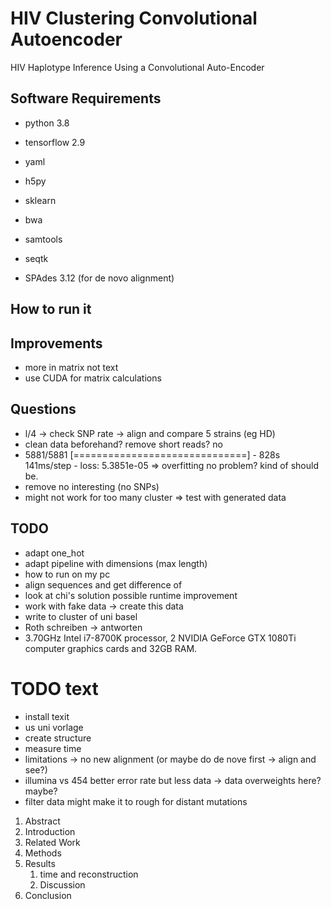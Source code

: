 # HIV Clustering Convolutional Autoencoder

HIV Haplotype Inference Using a Convolutional Auto-Encoder

## Software Requirements

- python 3.8
- tensorflow 2.9
- yaml
- h5py
- sklearn


- bwa
- samtools
- seqtk


- SPAdes 3.12 (for de novo alignment)

## How to run it

## Improvements

- more in matrix not text
- use CUDA for matrix calculations

## Questions

[//]: # (- de novo macht kei sinn mit MEC teste odr?)

- l/4 -> check SNP rate -> align and compare 5 strains (eg HD)
- clean data beforehand? remove short reads? no
- 5881/5881 [==============================] - 828s 141ms/step - loss: 5.3851e-05 => overfitting no problem? kind of
  should be.
- remove no interesting (no SNPs)
- might not work for too many cluster => test with generated data

## TODO

- adapt one_hot
- adapt pipeline with dimensions (max length)
- how to run on my pc
- align sequences and get difference of
- look at chi's solution possible runtime improvement
- work with fake data -> create this data
- write to cluster of uni basel
- Roth schreiben -> antworten
- 3.70GHz Intel i7-8700K processor, 2 NVIDIA GeForce GTX 1080Ti computer graphics cards and 32GB RAM.

# TODO text

- install texit
- us uni vorlage
- create structure
- measure time
- limitations -> no new alignment (or maybe do de nove first -> align and see?)
- illumina vs 454 better error rate but less data -> data overweights here? maybe?
- filter data might make it to rough for distant mutations

1. Abstract
2. Introduction
3. Related Work
4. Methods
5. Results
    1. time and reconstruction
    2. Discussion
6. Conclusion